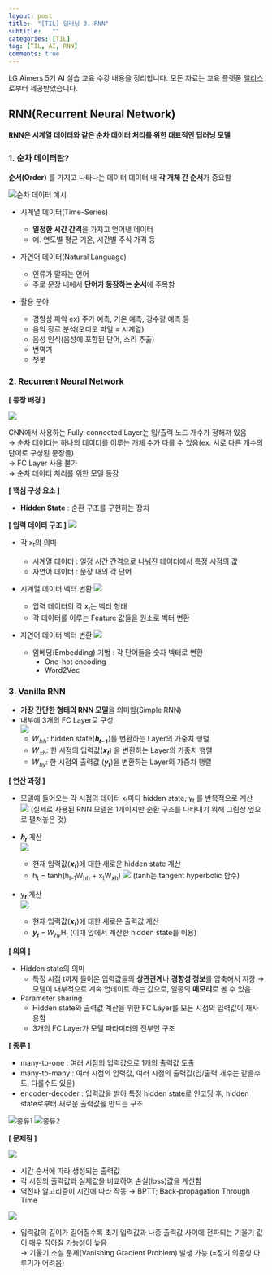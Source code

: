 ```yaml
---
layout: post
title:  "[TIL] 딥러닝 3. RNN"
subtitle:   ""
categories: [TIL] 
tag: [TIL, AI, RNN]
comments: true
---
```


LG Aimers 5기 AI 실습 교육 수강 내용을 정리합니다. 모든 자료는 교육 플랫폼 [앨리스](https://elice.io/ko)로부터 제공받았습니다.

## RNN(Recurrent Neural Network)
**RNN은 시계열 데이터와 같은 순차 데이터 처리를 위한 대표적인 딥러닝 모델**


### 1. 순차 데이터란?

**순서(Order)** 를 가지고 나타나는 데이터
데이터 내 **각 개체 간 순서**가 중요함

![순차 데이터 예시](https://github.com/user-attachments/assets/ceb3cc48-02ee-401f-9f85-044ece201fa4)

- 시계열 데이터(Time-Series)
    - **일정한 시간 간격**을 가지고 얻어낸 데이터
    - 예. 연도별 평균 기온, 시간별 주식 가격 등

- 자연어 데이터(Natural Language)
    - 인류가 말하는 언어
    - 주로 문장 내에서 **단어가 등장하는 순서**에 주목함

- 활용 분야
    - 경향성 파악 ex) 주가 예측, 기온 예측, 강수량 예측 등
    - 음악 장르 분석(오디오 파일 = 시계열)
    - 음성 인식(음성에 포함된 단어, 소리 추출)
    - 번역기
    - 챗봇

### 2. Recurrent Neural Network

**[ 등장 배경 ]**   

![](https://github.com/user-attachments/assets/e8559a01-b1fc-4d88-b58a-1c36b9a01ffc)

CNN에서 사용하는 Fully-connected Layer는 입/출력 노드 개수가 정해져 있음   
&rarr; 순차 데이터는 하나의 데이터를 이루는 개체 수가 다를 수 있음(ex. 서로 다른 개수의 단어로 구성된 문장들)   
&rarr; FC Layer 사용 불가   
&Rightarrow; 순차 데이터 처리를 위한 모델 등장

**[ 핵심 구성 요소 ]**   
- **Hidden State** : 순환 구조를 구현하는 장치

**[ 입력 데이터 구조 ]**
![](https://github.com/user-attachments/assets/909d5c7e-31d1-4db8-b35e-d09df6665365)

- 각 x<sub>t</sub>의 의미
    - 시계열 데이터 : 일정 시간 간격으로 나눠진 데이터에서 특정 시점의 값   
    - 자연어 데이터 : 문장 내의 각 단어


- 시계열 데이터 벡터 변환
![](https://github.com/user-attachments/assets/72785d8b-7d49-4485-8bab-354648bc628e)
    - 입력 데이터의 각 x<sub>t</sub>는 벡터 형태
    - 각 데이터를 이루는 Feature 값들을 원소로 벡터 변환
    
- 자연어 데이터 벡터 변환
![](https://github.com/user-attachments/assets/6ed2da92-4721-43dd-a2d8-e5a49e68b63d)

    - 임베딩(Embedding) 기법 : 각 단어들을 숫자 벡터로 변환   
        - One-hot encoding
        - Word2Vec

### 3. Vanilla RNN
- **가장 간단한 형태의 RNN 모델**을 의미함(Simple RNN)
- 내부에 3개의 FC Layer로 구성   
![](https://github.com/user-attachments/assets/b8ce812f-87cb-42c2-89ef-9478140b1364)
    - 𝑊<sub>ℎℎ</sub>: hidden state(𝒉<sub>𝒕−𝟏</sub>)를 변환하는 Layer의 가중치 행렬
    - 𝑊<sub>𝑥ℎ</sub>: 한 시점의 입력값(𝒙<sub>𝒕</sub>) 을 변환하는 Layer의 가중치 행렬
    - 𝑊<sub>ℎ𝑦</sub>: 한 시점의 출력값 (𝒚<sub>𝒕</sub>)을 변환하는 Layer의 가중치 행렬

**[ 연산 과정 ]**
- 모델에 들어오는 각 시점의 데이터 x<sub>t</sub>마다 hidden state, y<sub>t</sub> 를 반복적으로 계산   
![](https://github.com/user-attachments/assets/432c0157-8668-4869-8683-45ccf8681f14)
(실제로 사용된 RNN 모델은 1개이지만 순환 구조를 나타내기 위해 그림상 옆으로 펼쳐놓은 것)



- 𝒉<sub>𝒕</sub> 계산   
![](https://github.com/user-attachments/assets/352149ca-199a-4925-967e-00ac4c943400)
    - 현재 입력값(𝒙<sub>𝒕</sub>)에 대한 새로운 hidden state 계산
    - h<sub>t</sub> = tanh(h<sub>t-1</sub>W<sub>hh</sub> + x<sub>t</sub>W<sub>xh</sub>)
        ![](https://github.com/user-attachments/assets/548411e8-4e05-4d23-9b8a-eefac6c12373)
    (tanh는 tangent hyperbolic 함수)

- y<sub>𝒕</sub> 계산   
![](https://github.com/user-attachments/assets/2624a3ff-cae5-4dcf-94fa-e78eee0ca2ea)
    - 현재 입력값(𝒙<sub>𝒕</sub>)에 대한 새로운 출력값 계산
    - 𝒚<sub>𝒕</sub> = 𝑊<sub>ℎ𝑦</sub>H<sub>t</sub>
    (이때 앞에서 계산한 hidden state를 이용)

**[ 의의 ]**
- Hidden state의 의미
    - 특정 시점 t까지 들어온 입력값들의 **상관관계**나 **경향성 정보**를 압축해서 저장
    &rarr; 모델이 내부적으로 계속 업데이트 하는 값으로, 일종의 **메모리**로 볼 수 있음
- Parameter sharing
    - Hidden state와 출력값 계산을 위한 FC Layer를 모든 시점의 입력값이 재사용함
    - 3개의 FC Layer가 모델 파라미터의 전부인 구조

**[ 종류 ]**
- many-to-one : 여러 시점의 입력값으로 1개의 출력값 도출
- many-to-many : 여러 시점의 입력값, 여러 시점의 출력값(입/출력 개수는 같을수도, 다를수도 있음)
- encoder-decoder : 입력값을 받아 특정 hidden state로 인코딩 후, hidden state로부터 새로운 출력값을 만드는 구조

![종류1](https://github.com/user-attachments/assets/b1e6d067-5b4e-47f4-8270-907ab5343196)
![종류2](https://github.com/user-attachments/assets/36d2973b-53d3-4c37-ba78-a7cd1fd62b0b)


**[ 문제점 ]**

![](https://github.com/user-attachments/assets/8e48dbf5-7119-498e-9c8e-17a9b4e23888)
- 시간 순서에 따라 생성되는 출력값
- 각 시점의 출력값과 실제값을 비교하여 손실(loss)값을 계산함
- 역전파 알고리즘이 시간에 따라 작동 &rarr; BPTT; Back-propagation Through Time

![](https://github.com/user-attachments/assets/4d0244f9-f93e-4b1c-86b8-5e6297e067e3)
- 입력값의 길이가 길어질수록 초기 입력값과 나중 출력값 사이에 전파되는 기울기 값이 매우 작아질 가능성이 높음   
&rarr; 기울기 소실 문제(Vanishing Gradient Problem) 발생 가능
(=장기 의존성 다루기가 어려움)